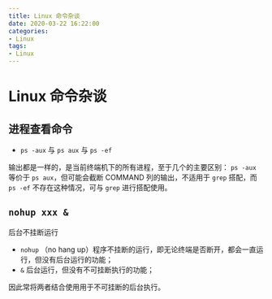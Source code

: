 ```yaml
---
title: Linux 命令杂谈
date: 2020-03-22 16:22:00
categories:
- Linux
tags:
- Linux
---
```


# Linux 命令杂谈

## 进程查看命令

- `ps -aux` 与 `ps aux` 与 `ps -ef`

输出都是一样的，是当前终端机下的所有进程，至于几个的主要区别：
`ps -aux` 等价于 `ps aux`，但可能会截断 COMMAND 列的输出，不适用于 `grep` 搭配，而 `ps -ef` 不存在这种情况，可与 `grep` 进行搭配使用。

## `nohup xxx &`

后台不挂断运行

- `nohup` （no hang up）程序不挂断的运行，即无论终端是否断开，都会一直运行，但没有后台运行的功能；
- `&` 后台运行，但没有不可挂断执行的功能；

因此常将两者结合使用用于不可挂断的后台执行。